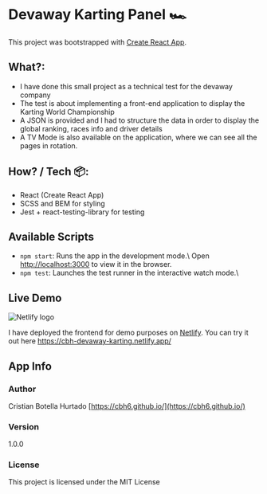 # Devaway Karting Panel 🏎️

This project was bootstrapped with [Create React App](https://github.com/facebook/create-react-app).

## What?:

- I have done this small project as a technical test for the devaway company
- The test is about implementing a front-end application to display the Karting World Championship
- A JSON is provided and I had to structure the data in order to display the global ranking, races info and driver details
- A TV Mode is also available on the application, where we can see all the pages in rotation.

## How? / Tech 📦:

- React (Create React App)
- SCSS and BEM for styling
- Jest + react-testing-library for testing

## Available Scripts

- `npm start`: Runs the app in the development mode.\ Open [http://localhost:3000](http://localhost:3000) to view it in the browser.
- `npm test`: Launches the test runner in the interactive watch mode.\

## Live Demo

![Netlify logo](https://upload.wikimedia.org/wikipedia/commons/b/b8/Netlify_logo.svg)

I have deployed the frontend for demo purposes on [Netlify](https://www.netlify.com/). You can try it out here https://cbh-devaway-karting.netlify.app/

## App Info

### Author

Cristian Botella Hurtado
[https://cbh6.github.io/](https://cbh6.github.io/)

### Version

1.0.0

### License

This project is licensed under the MIT License
